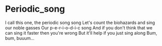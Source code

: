 # Periodic_song
I call this one, the periodic song song
Let's count the biohazards and sing our noble gasses 
Our p-e-r-i-o-d-i-c song
And if you don't think that we can sing it faster then you're wrong
But it'll help if you just sing along
Bum, bum, buuum...
